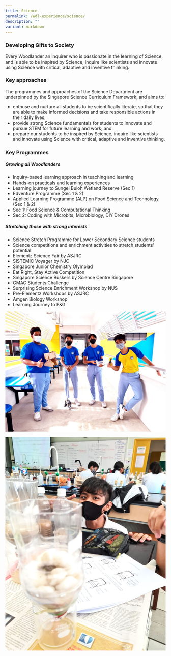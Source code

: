 ```yaml
---
title: Science
permalink: /wdl-experience/science/
description: ""
variant: markdown
---
```

### Developing Gifts to Society

Every Woodlander an inquirer who is passionate in the learning of Science, and is able to be inspired by Science, inquire like scientists and innovate using Science with critical, adaptive and inventive thinking.

### Key approaches

The programmes and approaches of the Science Department are underpinned by the Singapore Science Curriculum Framework, and aims to:

*   enthuse and nurture all students to be scientifically literate, so that they are able to make informed decisions and take responsible actions in their daily lives;
*   provide strong Science fundamentals for students to innovate and pursue STEM for future learning and work; and
*   prepare our students to be inspired by Science, inquire like scientists and innovate using Science with critical, adaptive and inventive thinking.


### Key Programmes

##### Growing all Woodlanders
* Inquiry-based learning approach in teaching and learning
* Hands-on practicals and learning experiences
* Learning journey to Sungei Buloh Wetland Reserve (Sec 1)
* Edventure Programme (Sec 1 & 2)
* Applied Learning Programme (ALP) on Food Science and Technology (Sec 1 & 2)
* Sec 1: Food Science & Computational Thinking
* Sec 2: Coding with Microbits, Microbiology, DIY Drones


##### Stretching those with strong interests
* Science Stretch Programme for Lower Secondary Science students
* Science competitions and enrichment activities to stretch students’ potential:
* Elementz Science Fair by ASJRC
* SISTEMIC Voyager by NJC
* Singapore Junior Chemistry Olympiad
* Eat Right, Stay Active Competition
* Singapore Science Buskers by Science Centre Singapore 
* GMAC Students Challenge
* Surprising Science Enrichment Workshop by NUS
* Pre-Elementz Workshops by ASJRC
* Amgen Biology Workshop
* Learning Journey to P&G



![](/images/Departments/Sci1.jpg)

![](/images/Departments/Sci2.jpg)